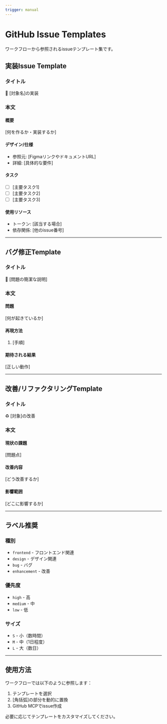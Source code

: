 ```yaml
---
trigger: manual
---
```


# GitHub Issue Templates

ワークフローから参照されるissueテンプレート集です。

## 実装Issue Template

### タイトル
🎯 [対象名]の実装

### 本文
#### 概要
[何を作るか・実装するか]

#### デザイン/仕様
- 参照元: [FigmaリンクやドキュメントURL]
- 詳細: [具体的な要件]

#### タスク
- [ ] [主要タスク1]
- [ ] [主要タスク2]
- [ ] [主要タスク3]

#### 使用リソース
- トークン: [該当する場合]
- 依存関係: [他のissue番号]

---

## バグ修正Template

### タイトル
🐛 [問題の簡潔な説明]

### 本文
#### 問題
[何が起きているか]

#### 再現方法
1. [手順]

#### 期待される結果
[正しい動作]

---

## 改善/リファクタリングTemplate

### タイトル  
♻️ [対象]の改善

### 本文
#### 現状の課題
[問題点]

#### 改善内容
[どう改善するか]

#### 影響範囲
[どこに影響するか]

---

## ラベル推奨

### 種別
- `frontend` - フロントエンド関連
- `design` - デザイン関連  
- `bug` - バグ
- `enhancement` - 改善

### 優先度
- `high` - 高
- `medium` - 中
- `low` - 低

### サイズ
- `S` - 小（数時間）
- `M` - 中（1日程度）
- `L` - 大（数日）

---

## 使用方法

ワークフローでは以下のように参照します：
1. テンプレートを選択
2. [角括弧]の部分を動的に置換
3. GitHub MCPでissue作成

必要に応じてテンプレートをカスタマイズしてください。
